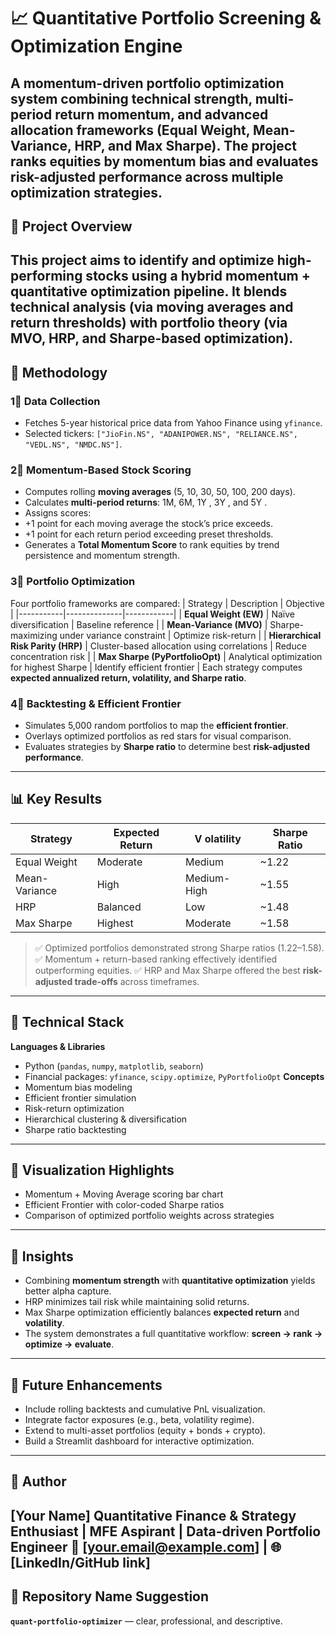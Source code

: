 # 📈 Quantitative Portfolio Screening & Optimization Engine
A momentum-driven portfolio optimization system combining technical strength,
multi-period return momentum, and advanced allocation frameworks (Equal Weight,
Mean-Variance, HRP, and Max Sharpe).
The project ranks equities by momentum bias and evaluates **risk-adjusted performance**
across multiple optimization strategies.
---
## 🚀 Project Overview
This project aims to identify and optimize high-performing stocks using a hybrid **momentum +
quantitative optimization** pipeline.
It blends **technical analysis** (via moving averages and return thresholds) with **portfolio
theory** (via MVO, HRP, and Sharpe-based optimization).
---
## 🧩 Methodology
### **1⃣ Data Collection**
- Fetches 5-year historical price data from Yahoo Finance using `yfinance`.
- Selected tickers: `["JioFin.NS", "ADANIPOWER.NS", "RELIANCE.NS", "VEDL.NS",
"NMDC.NS"]`.
### **2⃣ Momentum-Based Stock Scoring**
- Computes rolling **moving averages** (5, 10, 30, 50, 100, 200 days).
- Calculates **multi-period returns**: 1M, 6M, 1Y , 3Y , and 5Y .
- Assigns scores:
- +1 point for each moving average the stock’s price exceeds.
- +1 point for each return period exceeding preset thresholds.
- Generates a **Total Momentum Score** to rank equities by trend persistence and momentum
strength.
### **3⃣ Portfolio Optimization**
Four portfolio frameworks are compared:
| Strategy | Description | Objective |
|-----------|--------------|------------|
| **Equal Weight (EW)** | Naïve diversification | Baseline reference |
| **Mean-Variance (MVO)** | Sharpe-maximizing under variance constraint | Optimize
risk-return |
| **Hierarchical Risk Parity (HRP)** | Cluster-based allocation using correlations | Reduce
concentration risk |
| **Max Sharpe (PyPortfolioOpt)** | Analytical optimization for highest Sharpe | Identify
efficient frontier |
Each strategy computes **expected annualized return, volatility, and Sharpe ratio**.
### **4⃣ Backtesting & Efficient Frontier**
- Simulates 5,000 random portfolios to map the **efficient frontier**.
- Overlays optimized portfolios as red stars for visual comparison.
- Evaluates strategies by **Sharpe ratio** to determine best **risk-adjusted performance**.
---
## 📊 Key Results
| Strategy | Expected Return | V olatility | Sharpe Ratio |
|-----------|----------------|-------------|---------------|
| Equal Weight | Moderate | Medium | ~1.22 |
| Mean-Variance | High | Medium-High | ~1.55 |
| HRP | Balanced | Low | ~1.48 |
| Max Sharpe | Highest | Moderate | ~1.58 |
> ✅ Optimized portfolios demonstrated strong Sharpe ratios (1.22–1.58).
> ✅ Momentum + return-based ranking effectively identified outperforming equities.
> ✅ HRP and Max Sharpe offered the best **risk-adjusted trade-offs** across timeframes.
---
## 🧠 Technical Stack
**Languages & Libraries**
- Python (`pandas`, `numpy`, `matplotlib`, `seaborn`)
- Financial packages: `yfinance`, `scipy.optimize`, `PyPortfolioOpt`
**Concepts**
- Momentum bias modeling
- Efficient frontier simulation
- Risk-return optimization
- Hierarchical clustering & diversification
- Sharpe ratio backtesting
---
## 🧮 Visualization Highlights
- Momentum + Moving Average scoring bar chart
- Efficient Frontier with color-coded Sharpe ratios
- Comparison of optimized portfolio weights across strategies
---
## 🎯 Insights
- Combining **momentum strength** with **quantitative optimization** yields better alpha
capture.
- HRP minimizes tail risk while maintaining solid returns.
- Max Sharpe optimization efficiently balances **expected return** and **volatility**.
- The system demonstrates a full quantitative workflow: **screen → rank → optimize →
evaluate**.
---
## 🧾 Future Enhancements
- Include rolling backtests and cumulative PnL visualization.
- Integrate factor exposures (e.g., beta, volatility regime).
- Extend to multi-asset portfolios (equity + bonds + crypto).
- Build a Streamlit dashboard for interactive optimization.
---
## 💼 Author
**[Your Name]**
Quantitative Finance & Strategy Enthusiast | MFE Aspirant | Data-driven Portfolio Engineer
📧 [your.email@example.com] | 🌐 [LinkedIn/GitHub link]
---
## 🧱 Repository Name Suggestion
**`quant-portfolio-optimizer`** — clear, professional, and descriptive.